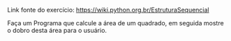 Link fonte do exercício: https://wiki.python.org.br/EstruturaSequencial

Faça um Programa que calcule a área de um quadrado, em seguida mostre o dobro desta área para o usuário.
